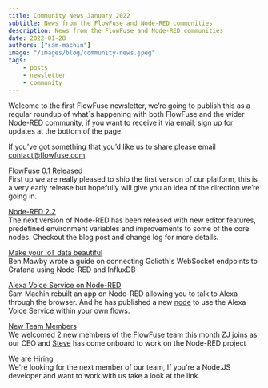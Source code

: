 ```yaml
---
title: Community News January 2022
subtitle: News from the FlowFuse and Node-RED communities
description: News from the FlowFuse and Node-RED communities
date: 2022-01-28
authors: ["sam-machin"]
image: "/images/blog/community-news.jpeg"
tags:
    - posts
    - newsletter
    - community
---
```


Welcome to the first FlowFuse newsletter, we’re going to publish this as a regular roundup of what\`s happening with both FlowFuse and the wider Node-RED community, if you want to receive it via email, sign up for updates at the bottom of the page.
<!--more-->
If you’ve got something that you’d like us to share please email [contact@flowfuse.com](mailto:contact@flowfuse.com).

[FlowFuse 0.1 Released](https://flowforge.com/blog/flowforge-01-released)  
First up we are really pleased to ship the first version of our platform, this is a very early release but hopefully will give you an idea of the direction we’re going in.

[Node-RED 2.2](https://nodered.org/blog/2022/01/27/version-2-2-released)  
The next version of Node-RED has been released with new editor features, predefined environment variables and improvements to some of the core nodes. Checkout the blog post and change log for more details.

[Make your IoT data beautiful](https://blog.golioth.io/building-iot-dashboards-with-golioth-grafana-and-node-red)  
Ben Mawby wrote a guide on connecting Golioth's WebSocket endpoints to Grafana using Node-RED and InfluxDB

[Alexa Voice Service on Node-RED](https://www.sammachin.com/posts/alexaweb-reborn)  
Sam Machin rebuilt an app on Node-RED allowing you to talk to Alexa through the browser. And he has published a new [node](https://flows.nodered.org/node/@sammachin/node-red-alexa-voice-service) to use the Alexa Voice Service within your own flows.

[New Team Members](https://flowforge.com/blog)  
We welcomed 2 new members of the FlowFuse team this month [ZJ](https://flowforge.com/blog/welcome-zj) joins as our CEO and [Steve](https://flowforge.com/blog/welcome-steve) has come onboard to work on the Node-RED project

[We are Hiring]( https://boards.greenhouse.io/flowforge/jobs/4312861004)  
We're looking for the next member of our team, If you're a Node.JS developer and want to work with us take a look at the link.
